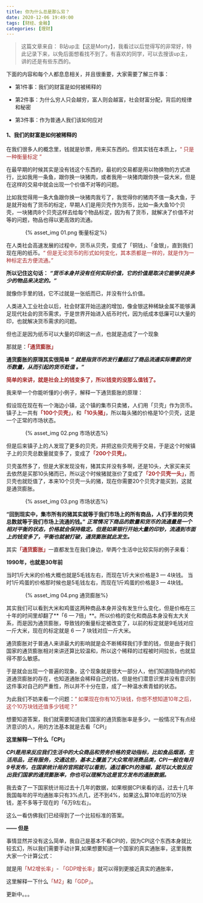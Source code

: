 ```yaml
---
title: 你为什么总是那么穷？
date: 2020-12-06 19:49:00
tags: [财经、金融]
categories: [理财]
---
```


> 这篇文章来自： B站up主【这是Morty】，我看过以后觉得写的非常好，特此记录下来，以免后面想看找不到了。有喜欢的同学，可以去搜该up主，讲的还是有些东西的。

下面的内容和每个人都息息相关，并且很重要，大家需要了解三件事：

+ 第1件事：我们的财富是如何被稀释的
- 第2件事：为什么穷人只会越穷，富人则会越富，社会财富分配，背后的规律和秘密
* 第3件事：作为普通人我们该如何应对

#### 1、我们的财富是如何被稀释的

在我们很多人的概念里，钱就是钞票，用来买东西的。但其实钱在本质上，<font color="A52A2A">“ 只是一种衡量标定 ”</font>

在最早期的时候其实是没有钱这个东西的，最初的交易都是用以物换物的方式进行，比如我用一条鱼，跟你换一块猪肉，或者我用一块猪肉跟你换一袋大米，但是在这样的交易中就会出现一个价值不对等的问题。

比如我觉得用一条大鱼跟你换一块猪肉我亏了，我觉得你的猪肉不值一条大鱼，于是就开始有了货币的标定，早期人们是用贝壳作为货币，比如一条大鱼10个贝壳，一块猪肉8个贝壳这样去给每个物品标定，因为有了货币，就解决了价值不对等的问题，物品也得以更高效的流通。

<div style="width:80%;margin:auto">{% asset_img 01.png 衡量标定%}</div>

在人类社会高速发展的过程中，货币从贝壳，变成了「铜钱」、「金银」，直到我们现在用的纸币。<font color="A52A2A">“ 但是无论货币的形式如何变化，其本质都是一样的，就是作为一种标定去方便流通。”</font>

**所以记住这句话：**
***“货币本身并没有任何实际价值，它的价值是取决它能够兑换多少的物品来决定的。”***

就像你手里的钱，它不过就是一张纸而已，并没有什么价值。

人类进入工业社会以后，社会财富开始迅速的增加，像金银这种稀缺金属不能够满足现代社会的货币需求，于是世界开始进入纸币时代，因为纸成本低廉可以大量的印，也就解决货币需求的问题。

但也正是因为纸币可以大量的印刷这一点，也就是造成了一个现象

那就是：<font color="A52A2A">**「通货膨胀」**</font>

**通货膨胀的原理其实很简单**
***“ 就是指货币的发行量超过了商品流通实际需要的货币数量，从而引起的货币贬值 。”***

**<font color="A52A2A">简单的来讲，就是社会上的钱变多了，所以钱变的没那么值钱了。</font>**

我来举一个你能听懂的小例子，解释一下通货膨胀的原理：

假设现在现在有一个海边小镇，这个镇的集市只卖猪，人们用「贝壳」作为货币。镇子上一共有<font color="A52A2A">**「100个贝壳」**</font>，和<font color="A52A2A">**「10头猪」**</font>，所以每头猪的价格是10个贝壳，这是一个正常的市场状态。

<div style="width:80%;margin:auto">{% asset_img 02.png 市场状态%}</div>

但是后来镇子上的人发现了更多的贝壳，并把这些贝壳用于交易，于是这个时候镇子上的贝壳总数量就变多了，变成了<font color="A52A2A">**「200个贝壳」**</font>。

贝壳虽然多了，但是大家发现没有，猪其实并没有多啊，还是10头，大家买来买去依然是买那10头猪而已，所以这个时候猪就涨价了变成了<font color="A52A2A">**「20个贝壳一头」**</font>，而贝壳也就贬值了，本来10个贝壳一头的猪，现在你需要20个贝壳才能买到，这就是通货膨胀。

<div style="width:80%;margin:auto">{% asset_img 03.png 市场状态%}</div>

**“回到现实中，集市所有的猪其实就等于我们市场上的所有商品，人们手里的贝壳总数就等于我们市场上流通的钱。”**
***正常情况下商品的数量和货币的流通量是一个相对平衡的状态，价格就会保持稳定。但是如果银行开始大量的印钞，流通到市面上的钱变多了，平衡也就被打破，通货膨胀就此发生。***

其实<font color="A52A2A">**「通货膨胀」**</font>一直都发生在我们身边，举两个生活中比较实际的例子来看：

**1990年，也就是30年前**

当时1斤大米的价格大概也就是5毛钱左右，而现在1斤大米价格是3 — 4块钱。
当时1斤鸡蛋的价格那时候也是5毛钱左右，而现在1斤鸡蛋的价格是3 — 4块钱。

<div style="width:80%;margin:auto">{% asset_img 04.png 通货膨胀%}</div>

其实我们可以看到大米和鸡蛋这两种商品本身并没有发生什么变化，但是价格在三十年的时间里却翻了**「6 — 7倍」**。所以价格的变化和商品本身没有太大关系，而是因为通货膨胀，导致钱的衡量标定被改变了，以前的标定就是9毛钱对应一斤大米，现在的标定就是 6 — 7 块钱对应一斤大米。

通货膨胀对于普通人来讲最大的影响就是会不断稀释我们手里的钱，但是由于我们国家的通货膨胀相对来讲还算比较温和，所以这个稀释的过程被时间拉长，也就显得不那么敏感。

于是就会出现一个普遍的现象，这个现象就是很大一部分人，他们知道隐隐约约知道通货膨胀的存在，也知道通胀会稀释自己的钱，但是他们潜意识里并没有意识到这件事对自己的严重性，所以并不十分在意，成了一种温水煮青蛙的状态。

为此我们不妨来看一个问题：<font color="A52A2A">“ 如果现在你有10万块钱，你想不想知道10年之后，这个10万块钱还值多少钱呢？”</font>

想要知道答案，我们就需要知道我们国家的通货膨胀率是多少。一般情况下有点经济意识的人，用的方法基本就是去看「CPI」

**这里解释一下什么「CPI」**

***CPI是用来反应我们生活中的大众商品和劳务价格的变动指标，比如食品烟酒，生活用品，还有服务，交通这些，基本上覆盖了大众常用消费品类，CPI一般在每月9号发布，在国家统计局的官网就可以看到，通过看CPI的涨幅，就可以大致反应出我们国家的通货膨胀率，你也可以理解为这是官方发布的通胀数据。***

我去查了一下国家统计局过去十几年的数据，如果根据CPI来看的话，过去十几年我国每年的平均通胀率只有3%点几，还不到4%，如果这么算10年后的10万块钱，差不多等于现在的「6万9左右」。

这么一看仿佛我们已经得到了一个比较标准的答案。

**—— 但是**

事情显然并没有这么简单，我自己是基本不看CPI的，因为CPI这个东西本身就比较玄幻，所以我们需要手动计算,如果想要知道一个国家的真实通胀率，这里我教大家一个计算公式：

就是用<font color="A52A2A">「M2增长率」</font>- <font color="A52A2A">「GDP增长率」</font>就可以得到更接近真实的通胀率，

这里解释一下什么<font color="A52A2A">「M2」</font>和<font color="A52A2A">「GDP」</font>。

更新中。。。
